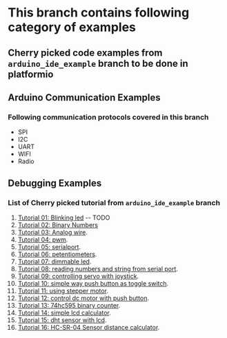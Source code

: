 # This branch contains following category of examples
## Cherry picked code examples from `arduino_ide_example` branch to be done in platformio
## Arduino Communication Examples 
### Following communication protocols covered in this branch 
- SPI
- I2C
- UART
- WIFI
- Radio
## Debugging Examples



### List of Cherry picked tutorial from `arduino_ide_example` branch 
1. [Tutorial 01: Blinking led](./platformio_examples/tutorial01-blinkingled) -- TODO
2. [Tutorial 02: Binary Numbers](./tutorial5-6-binarynumbers/)
3. [Tutorial 03: Analog wire](./tutorial7-analogwrite/).
4. [Tutorial 04: pwm](./tutorial8-pwm/). 
5. [Tutorial 05: serialport](./tutorial11-serialport/).
6. [Tutorial 06: petentiometers](./tutorial12-potentiometers/). 
7. [Tutorial 07: dimmable led](./tutorial14-dimmable-led/).
8. [Tutorial 08: reading numbers and string from serial port](./tutorial18-readnumber/).
9. [Tutorial 09: controlling servo with joystick](./tutorial33-controlling-servo-with-joystick/).
10. [Tutorial 10: simple way push button as toggle switch](./tutorial34-simple-way-use-pushbutton-switch/).
11. [Tutorial 11: using stepper motor](./tutorial35-how-to-use-stepper-motor/).
12. [Tutorial 12: control dc motor with push button](./tutorial40-controlling-dc-motor-pushbutton/).
13. [Tutorial 13: 74hc595 binary counter](./tutorial43-binary-counter-74hc595-shift-register/).
14. [Tutorial 14: simple lcd calculator](./tutorial49-lcd-simple-calculator/).
15. [Tutorial 15: dht sensor with lcd](./tutorial52-dht-sensor-lcd/).
16. [Tutorial 16: HC-SR-04 Sensor distance calculator](./tutorial55-hc-sr04-distance-calculator/).

